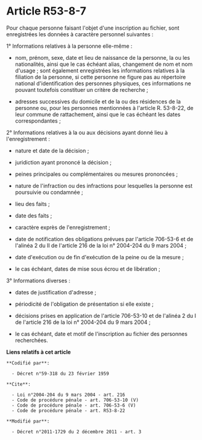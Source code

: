 # Article R53-8-7

Pour chaque personne faisant l'objet d'une inscription au fichier, sont enregistrées les données à caractère personnel
suivantes : 

1° Informations relatives à la personne elle-même :

- nom, prénom, sexe, date et lieu de naissance de la personne, la ou les nationalités, ainsi que le cas échéant alias,
changement de nom et nom d'usage ; sont également enregistrées les informations relatives à la filiation de la personne, si
cette personne ne figure pas au répertoire national d'identification des personnes physiques, ces informations ne pouvant
toutefois constituer un critère de recherche ;

- adresses successives du domicile et de la ou des résidences de la personne ou, pour les personnes mentionnées à l'article
R. 53-8-22, de leur commune de rattachement, ainsi que le cas échéant les dates correspondantes ; 

2° Informations relatives à la ou aux décisions ayant donné lieu à l'enregistrement :

- nature et date de la décision ;

- juridiction ayant prononcé la décision ;

- peines principales ou complémentaires ou mesures prononcées ;

- nature de l'infraction ou des infractions pour lesquelles la personne est poursuivie ou condamnée ;

- lieu des faits ;

- date des faits ;

- caractère exprès de l'enregistrement ;

- date de notification des obligations prévues par l'article 706-53-6 et de l'alinéa 2 du II de l'article 216 de la loi n°
2004-204 du 9 mars 2004 ;

- date d'exécution ou de fin d'exécution de la peine ou de la mesure ;

- le cas échéant, dates de mise sous écrou et de libération ; 

3° Informations diverses :

- dates de justification d'adresse ;

- périodicité de l'obligation de présentation si elle existe ;

- décisions prises en application de l'article 706-53-10 et de l'alinéa 2 du I de l'article 216 de la loi n° 2004-204 du 9
mars 2004 ;

- le cas échéant, date et motif de l'inscription au fichier des personnes recherchées.

**Liens relatifs à cet article**

	**Codifié par**:

	  - Décret n°59-318 du 23 février 1959

	**Cite**:

	  - Loi n°2004-204 du 9 mars 2004 - art. 216
	  - Code de procédure pénale - art. 706-53-10 (V)
	  - Code de procédure pénale - art. 706-53-6 (V)
	  - Code de procédure pénale - art. R53-8-22

	**Modifié par**:

	  - Décret n°2011-1729 du 2 décembre 2011 - art. 3
